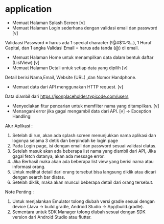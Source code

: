 # application

- Memuat Halaman Splash Screen [v]
- Memuat Halaman Login sederhana dengan validasi email dan password [v]

Validaasi Password = harus ada 1 special character (!@#$%^&..), 1 Huruf Capital, dan 1 angka
Validasi Email = harus ada tanda (@) di email.

- Memuat Halaman Home untuk menampilkan data dalam bentuk daftar (ListView) [v]
- Memuat Halaman Detail untuk setiap data yang dipilih [v]

Detail berisi Nama,Email, Website (URL) ,dan Nomor Handphone.

- Memuat data dari API menggunakan HTTP request. [v]
  
Data diambil dari https://jsonplaceholder.typicode.com/users 

- Menyediakan fitur pencarian untuk memfilter nama yang ditampilkan. [v]
- Menangani error jika gagal mengambil data dari API. [v] -> Exception Handling

Alur Aplikasi :

1. Setelah di run, akan ada splash screen menunjukkan nama aplikasi dan logonya selama 3 detik dan berpindah ke login page
2. Pada Login page, isi dengan email dan password sesuai validasi diatas.
3. Setelah masuk akan ada beberapa list nama yang diambil dari API, Jika gagal fetch datanya, akan ada message error.
4. Jika Berhasil maka akan ada beberapa list view yang berisi nama atau informasi orang.
5. Untuk melihat detail dari orang tersebut bisa langsung diklik atau dicari dengan search bar diatas.
6. Setelah diklik, maka akan muncul beberapa detail dari orang tersebut.

Note Penting : 
1. Untuk menjalankan Emulator tolong diubah versi gradle sesuai dengan device (Java -> build.gradle, Android Studio -> App/build.gradle).
2. Sementara untuk SDK Manager tolong diubah sesuai dengan SDK version dari Android Studio atau flutter.

